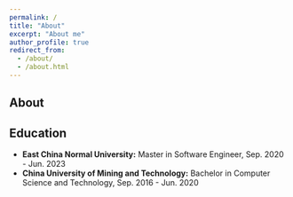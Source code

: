 ```yaml
---
permalink: /
title: "About"
excerpt: "About me"
author_profile: true
redirect_from: 
  - /about/
  - /about.html
---
```



About
---

Education
---
* **East China Normal University:** Master in Software Engineer, Sep. 2020 - Jun. 2023
* **China University of Mining and Technology:** Bachelor in Computer Science and Technology, Sep. 2016 - Jun. 2020